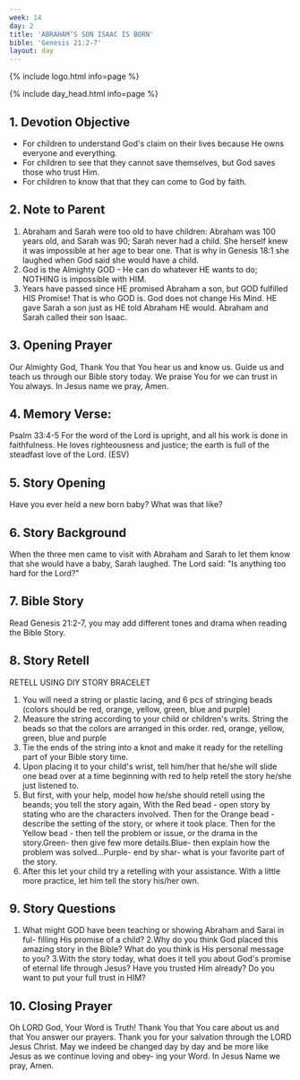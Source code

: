 ```yaml
---
week: 14
day: 2
title: 'ABRAHAM’S SON ISAAC IS BORN'
bible: 'Genesis 21:2-7'
layout: day
---
```



{% include logo.html info=page %}

{% include day_head.html info=page %}

## 1. Devotion Objective
- For children to understand God's claim on their lives because He owns everyone and everything.
- For children to see that they cannot save themselves, but God saves those who trust Him.
- For children to know that that they can come to God by faith.

## 2. Note to Parent
1. Abraham and Sarah were too old to have children: Abraham was 100 years old, and Sarah was 90; Sarah never had a child. She herself knew it was impossible at her age to bear one. That is why in Genesis 18:1 she laughed when God said she would have a child.
2. God is the Almighty GOD - He can do whatever HE wants to do; NOTHING is impossible with HIM.
3. Years have passed since HE promised Abraham a son, but GOD fulfilled HIS Promise! That is who GOD is. God does not change His Mind. HE gave Sarah a son just as HE told Abraham HE would. Abraham and Sarah called their son Isaac.

## 3. Opening Prayer
Our Almighty God, Thank You that You hear us and know us. Guide us and teach us through our Bible story today. We praise You for we can trust in You always. In Jesus name we pray, Amen.

## 4. Memory Verse:
Psalm 33:4-5 For the word of the Lord is upright, and all his work is done in faithfulness. He loves righteousness and justice; the earth is full of the steadfast love of the Lord. (ESV)

## 5. Story Opening
Have you ever held a new born baby? What was that like?

## 6. Story Background
When the three men came to visit with Abraham and Sarah to let them know that she would have a baby, Sarah laughed. The Lord said: "Is anything too hard for the Lord?"

## 7. Bible Story
Read Genesis 21:2-7, you may add different tones and drama when reading the Bible Story.

## 8. Story Retell
RETELL USING DIY STORY BRACELET
1. You will need a string or plastic lacing, and 6 pcs of stringing beads (colors should be red, orange, yellow, green, blue and purple)
2. Measure the string according to your child or children's writs. String the beads so that the colors are arranged in this order. red, orange, yellow, green, blue and purple
3. Tie the ends of the string into a knot and make it ready for the retelling part of your Bible story time.
4. Upon placing it to your child's wrist, tell him/her that he/she will slide one bead over at a time beginning with red to help retell the story he/she just listened to.
5. But first, with your help, model how he/she should retell using the beands; you tell the story again, With the Red bead - open story by stating who are the characters involved. Then for the Orange bead - describe the setting of the story, or where it took place. Then for the Yellow bead - then tell the problem or issue, or the drama in the story.Green- then give few more details.Blue- then explain how the problem was solved...Purple- end by shar- what is your favorite part of the story.
6. After this let your child try a retelling with your assistance. With a little more practice, let him tell the story his/her own.

## 9. Story Questions
1. What might GOD have been teaching or showing Abraham and Sarai in ful- filling His promise of a child? 2.Why do you think God placed this amazing story in the Bible? What do you think is His personal message to you? 3.With the story today, what does it tell you about God's promise of eternal life through Jesus? Have you trusted Him already? Do you want to put your full trust in HIM?

## 10. Closing Prayer
Oh LORD God, Your Word is Truth! Thank You that You care about us and that You answer our prayers. Thank you for your salvation through the LORD Jesus Christ. May we indeed be changed day by day and be more like Jesus as we continue loving and obey- ing your Word. In Jesus Name we pray, Amen.

